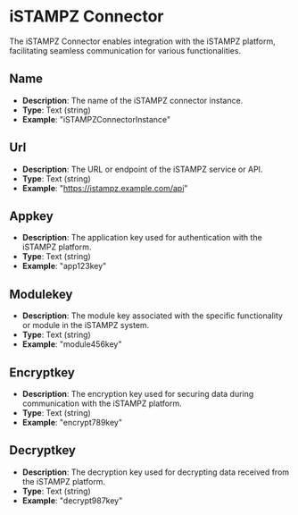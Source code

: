 # iSTAMPZ Connector

The iSTAMPZ Connector enables integration with the iSTAMPZ platform, facilitating seamless communication for various functionalities.

## Name
- **Description**: The name of the iSTAMPZ connector instance.
- **Type**: Text (string)
- **Example**: "iSTAMPZConnectorInstance"

## Url
- **Description**: The URL or endpoint of the iSTAMPZ service or API.
- **Type**: Text (string)
- **Example**: "https://istampz.example.com/api"

## Appkey
- **Description**: The application key used for authentication with the iSTAMPZ platform.
- **Type**: Text (string)
- **Example**: "app123key"

## Modulekey
- **Description**: The module key associated with the specific functionality or module in the iSTAMPZ system.
- **Type**: Text (string)
- **Example**: "module456key"

## Encryptkey
- **Description**: The encryption key used for securing data during communication with the iSTAMPZ platform.
- **Type**: Text (string)
- **Example**: "encrypt789key"

## Decryptkey
- **Description**: The decryption key used for decrypting data received from the iSTAMPZ platform.
- **Type**: Text (string)
- **Example**: "decrypt987key"
